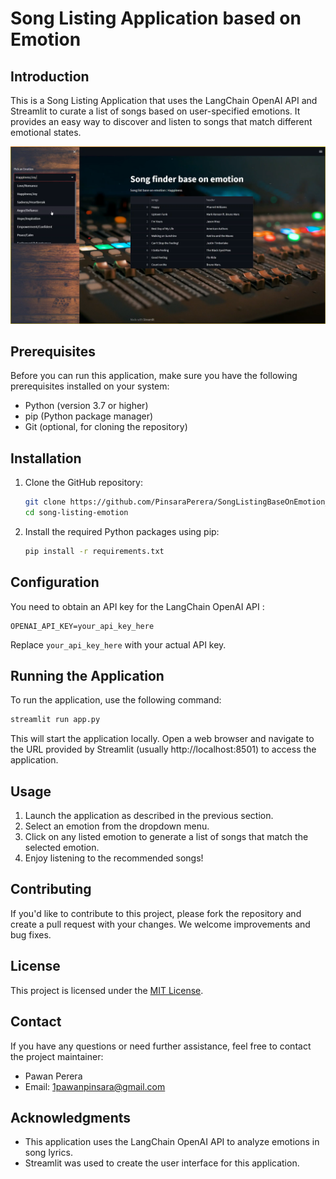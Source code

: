 # Song Listing Application based on Emotion

## Introduction

This is a Song Listing Application that uses the LangChain OpenAI API and Streamlit to curate a list of songs based on user-specified emotions. It provides an easy way to discover and listen to songs that match different emotional states.

![Application Screenshot](Screenshot.png)

## Prerequisites

Before you can run this application, make sure you have the following prerequisites installed on your system:

- Python (version 3.7 or higher)
- pip (Python package manager)
- Git (optional, for cloning the repository)

## Installation

1. Clone the GitHub repository:

   ```bash
   git clone https://github.com/PinsaraPerera/SongListingBaseOnEmotion_LangChain-Framework.git
   cd song-listing-emotion
   ```

2. Install the required Python packages using pip:

   ```bash
   pip install -r requirements.txt
   ```

## Configuration

You need to obtain an API key for the LangChain OpenAI API :

```
OPENAI_API_KEY=your_api_key_here
```

Replace `your_api_key_here` with your actual API key.

## Running the Application

To run the application, use the following command:

```bash
streamlit run app.py
```

This will start the application locally. Open a web browser and navigate to the URL provided by Streamlit (usually http://localhost:8501) to access the application.

## Usage

1. Launch the application as described in the previous section.
2. Select an emotion from the dropdown menu.
3. Click on any listed emotion to generate a list of songs that match the selected emotion.
4. Enjoy listening to the recommended songs!

## Contributing

If you'd like to contribute to this project, please fork the repository and create a pull request with your changes. We welcome improvements and bug fixes.

## License

This project is licensed under the [MIT License](LICENSE).

## Contact

If you have any questions or need further assistance, feel free to contact the project maintainer:

- Pawan Perera
- Email: 1pawanpinsara@gmail.com
## Acknowledgments

- This application uses the LangChain OpenAI API to analyze emotions in song lyrics.
- Streamlit was used to create the user interface for this application.

